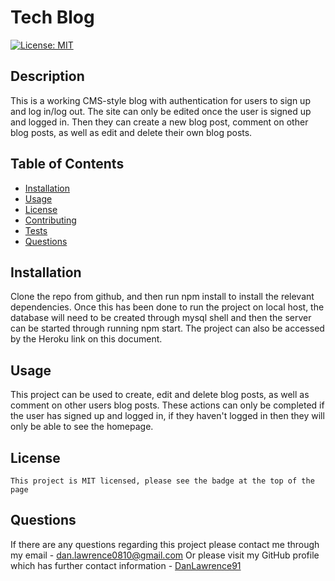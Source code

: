 # Tech Blog

[![License: MIT](https://img.shields.io/badge/License-MIT-yellow.svg)](https://opensource.org/licenses/MIT)

## Description

This is a working CMS-style blog with authentication for users to sign up and log in/log out. The site can only be edited once the user is signed up and logged in. Then they can create a new blog post, comment on other blog posts, as well as edit and delete their own blog posts.

## Table of Contents

- [Installation](#installation)
- [Usage](#usage)
- [License](#license)
- [Contributing](#contributing)
- [Tests](#tests)
- [Questions](#questions)

## Installation

Clone the repo from github, and then run npm install to install the relevant dependencies. Once this has been done to run the project on local host, the database will need to be created through mysql shell and then the server can be started through running npm start. The project can also be accessed by the Heroku link on this document.

## Usage

This project can be used to create, edit and delete blog posts, as well as comment on other users blog posts. These actions can only be completed if the user has signed up and logged in, if they haven't logged in then they will only be able to see the homepage.

## License

    This project is MIT licensed, please see the badge at the top of the page

## Questions

If there are any questions regarding this project please contact me through my email - dan.lawrence0810@gmail.com
Or please visit my GitHub profile which has further contact information - [DanLawrence91](https://github.com/DanLawrence91)

